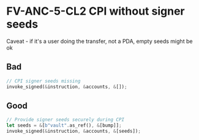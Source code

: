 # FV-ANC-5-CL2 CPI without signer seeds

Caveat - if it's a user doing the transfer, not a PDA, empty seeds might be ok

## Bad


```rust
// CPI signer seeds missing
invoke_signed(&instruction, &accounts, &[]);
```

## Good


```rust
// Provide signer seeds securely during CPI
let seeds = &[b"vault".as_ref(), &[bump]];
invoke_signed(&instruction, &accounts, &[seeds]);
```
